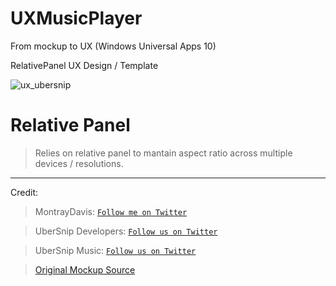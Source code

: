 # UXMusicPlayer
From mockup to UX (Windows Universal Apps 10)

RelativePanel UX Design / Template


![ux_ubersnip](http://api.ubersnip.com/Assets/uxmusicapp2.gif)

# Relative Panel
> Relies on relative panel to mantain aspect ratio across multiple devices / resolutions.

----

Credit:

> MontrayDavis: [`Follow me on Twitter`](https://twitter.com/intent/follow?screen_name=MontrayDavis)

> UberSnip Developers: [`Follow us on Twitter`](https://twitter.com/intent/follow?screen_name=UberSnipDev)

> UberSnip Music: [`Follow us on Twitter`](https://twitter.com/intent/follow?screen_name=UberSnip)

> [Original Mockup Source](https://dribbble.com/shots/1901058-Free-Music-Player-UI-Kit-for-Android)
